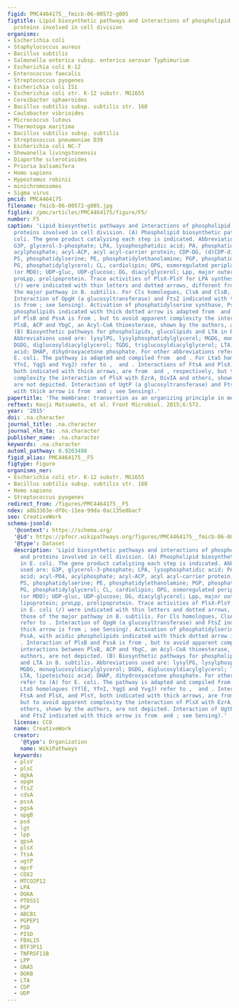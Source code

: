 ```yaml
---
figid: PMC4464175__fmicb-06-00572-g005
figtitle: Lipid biosynthetic pathways and interactions of phospholipid synthases and
  proteins involved in cell division
organisms:
- Escherichia coli
- Staphylococcus aureus
- Bacillus subtilis
- Salmonella enterica subsp. enterica serovar Typhimurium
- Escherichia coli K-12
- Enterococcus faecalis
- Streptococcus pyogenes
- Escherichia coli IS1
- Escherichia coli str. K-12 substr. MG1655
- Cereibacter sphaeroides
- Bacillus subtilis subsp. subtilis str. 168
- Caulobacter vibrioides
- Micrococcus luteus
- Thermotoga maritima
- Bacillus subtilis subsp. subtilis
- Streptococcus pneumoniae D39
- Escherichia coli NC-7
- Shewanella livingstonensis
- Diaporthe sclerotioides
- Prioria balsamifera
- Homo sapiens
- Hypostomus robinii
- minichromosomes
- Sigma virus
pmcid: PMC4464175
filename: fmicb-06-00572-g005.jpg
figlink: /pmc/articles/PMC4464175/figure/F5/
number: F5
caption: 'Lipid biosynthetic pathways and interactions of phospholipid synthases and
  proteins involved in cell division. (A) Phospholipid biosynthetic pathway in E.
  coli. The gene product catalyzing each step is indicated. Abbreviations used are:
  G3P, glycerol-3-phosphate; LPA, lysophosphatidic acid; PA, phosphatidic acid; acyl-PO4,
  acylphosphate; acyl-ACP, acyl acyl-carrier protein; CDP-DG, (d)CDP-diacylglycerol;
  PS, phosphatidylserine; PE, phosphatidylethanolamine; PGP, phosphatidylglycerophosphate;
  PG, phosphatidylglycerol; CL, cardiolipin; OPG, osmoregulated periplasmic glucans
  (or MDO); UDP-gluc, UDP-glucose; DG, diacylglycerol; Lpp, major outer membrane lipoprotein;
  proLpp, prolipoprotein. Trace activities of PlsX-PlsY for LPA synthesis in E. coli
  (/) were indicated with thin letters and dotted arrows, different from those of
  the major pathway in B. subtilis. For Cls homologues, ClsA and ClsB, refer to .
  Interaction of OpgH (a glucosyltransferase) and FtsZ indicated with thick arrow
  is from ; see Sensing). Activation of phosphatidylserine synthase, PssA, with acidic
  phospholipids indicated with thick dotted arrow is adapted from  and . Interaction
  of PlsB and PssA is from , but to avoid apparent complexity the interactions between
  PlsB, ACP and YbgC, an Acyl-CoA thioesterase, shown by the authors, are not depicted.
  (B) Biosynthetic pathways for phospholipids, glucolipids and LTA in B. subtilis.
  Abbreviations used are: lysylPG, lysylphosphatidylglycerol; MGDG, monoglucosyldiacylglycerol;
  DGDG, diglucosyldiacylglycerol; TGDG, triglucosyldiacylglycerol; LTA, lipoteichoic
  acid; DHAP, dihydroxyacetone phosphate. For other abbreviations refer to (A) for
  E. coli. The pathway is adapted and compiled from  and . For LtaS homologues (YflE,
  YfnI, YqgS and YvgJ) refer to ,  and . Interactions of FtsA and PlsX, and PlsY,
  both indicated with thick arrows, are from  and , respectively, but to avoid apparent
  complexity the interaction of PlsX with EzrA, DivIA and others, shown by the authors,
  are not depicted. Interaction of UgtP (a glucosyltransferase) and FtsZ indicated
  with thick arrow is from  and ; see Sensing).'
papertitle: 'The membrane: transertion as an organizing principle in membrane heterogeneity.'
reftext: Kouji Matsumoto, et al. Front Microbiol. 2015;6:572.
year: '2015'
doi: .na.character
journal_title: .na.character
journal_nlm_ta: .na.character
publisher_name: .na.character
keywords: .na.character
automl_pathway: 0.9263498
figid_alias: PMC4464175__F5
figtype: Figure
organisms_ner:
- Escherichia coli str. K-12 substr. MG1655
- Bacillus subtilis subsp. subtilis str. 168
- Homo sapiens
- Streptococcus pyogenes
redirect_from: /figures/PMC4464175__F5
ndex: a8b3363e-df0c-11ea-99da-0ac135e8bacf
seo: CreativeWork
schema-jsonld:
  '@context': https://schema.org/
  '@id': https://pfocr.wikipathways.org/figures/PMC4464175__fmicb-06-00572-g005.html
  '@type': Dataset
  description: 'Lipid biosynthetic pathways and interactions of phospholipid synthases
    and proteins involved in cell division. (A) Phospholipid biosynthetic pathway
    in E. coli. The gene product catalyzing each step is indicated. Abbreviations
    used are: G3P, glycerol-3-phosphate; LPA, lysophosphatidic acid; PA, phosphatidic
    acid; acyl-PO4, acylphosphate; acyl-ACP, acyl acyl-carrier protein; CDP-DG, (d)CDP-diacylglycerol;
    PS, phosphatidylserine; PE, phosphatidylethanolamine; PGP, phosphatidylglycerophosphate;
    PG, phosphatidylglycerol; CL, cardiolipin; OPG, osmoregulated periplasmic glucans
    (or MDO); UDP-gluc, UDP-glucose; DG, diacylglycerol; Lpp, major outer membrane
    lipoprotein; proLpp, prolipoprotein. Trace activities of PlsX-PlsY for LPA synthesis
    in E. coli (/) were indicated with thin letters and dotted arrows, different from
    those of the major pathway in B. subtilis. For Cls homologues, ClsA and ClsB,
    refer to . Interaction of OpgH (a glucosyltransferase) and FtsZ indicated with
    thick arrow is from ; see Sensing). Activation of phosphatidylserine synthase,
    PssA, with acidic phospholipids indicated with thick dotted arrow is adapted from  and
    . Interaction of PlsB and PssA is from , but to avoid apparent complexity the
    interactions between PlsB, ACP and YbgC, an Acyl-CoA thioesterase, shown by the
    authors, are not depicted. (B) Biosynthetic pathways for phospholipids, glucolipids
    and LTA in B. subtilis. Abbreviations used are: lysylPG, lysylphosphatidylglycerol;
    MGDG, monoglucosyldiacylglycerol; DGDG, diglucosyldiacylglycerol; TGDG, triglucosyldiacylglycerol;
    LTA, lipoteichoic acid; DHAP, dihydroxyacetone phosphate. For other abbreviations
    refer to (A) for E. coli. The pathway is adapted and compiled from  and . For
    LtaS homologues (YflE, YfnI, YqgS and YvgJ) refer to ,  and . Interactions of
    FtsA and PlsX, and PlsY, both indicated with thick arrows, are from  and , respectively,
    but to avoid apparent complexity the interaction of PlsX with EzrA, DivIA and
    others, shown by the authors, are not depicted. Interaction of UgtP (a glucosyltransferase)
    and FtsZ indicated with thick arrow is from  and ; see Sensing).'
  license: CC0
  name: CreativeWork
  creator:
    '@type': Organization
    name: WikiPathways
  keywords:
  - plsY
  - plsC
  - dgkA
  - opgH
  - ftsZ
  - cdsA
  - pssA
  - pgsA
  - opgB
  - psd
  - lgt
  - lpp
  - gpsA
  - plsX
  - ftsA
  - ugtP
  - mprF
  - COX2
  - MTCO2P12
  - LPA
  - DGKA
  - PTDSS1
  - PGP
  - ABCB1
  - PGPEP1
  - PSD
  - PISD
  - FBXL15
  - BTF3P11
  - TNFRSF11B
  - LPP
  - GNAS
  - DGKB
  - LTA
  - CDP
  - UDP
---
```

